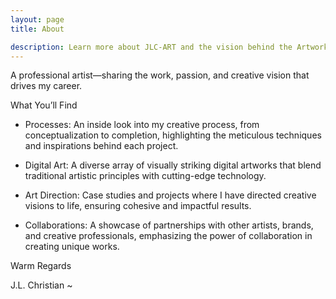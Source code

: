 ```yaml
---
layout: page
title: About

description: Learn more about JLC-ART and the vision behind the Artworks Codex.
---
```


A professional artist—sharing the work, passion, and creative vision that drives my career.

What You’ll Find
- Processes: An inside look into my creative process, from conceptualization to completion, highlighting the meticulous techniques and inspirations behind each project.

- Digital Art: A diverse array of visually striking digital artworks that blend traditional artistic principles with cutting-edge technology.

- Art Direction: Case studies and projects where I have directed creative visions to life, ensuring cohesive and impactful results.

- Collaborations: A showcase of partnerships with other artists, brands, and creative professionals, emphasizing the power of collaboration in creating unique works.

Warm Regards 

J.L. Christian ~